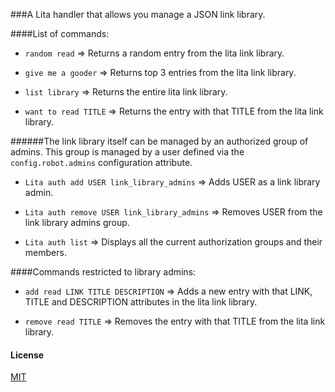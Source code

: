 ###A Lita handler that allows you manage a JSON link library.


####List of commands:

- `random read` => Returns a random entry from the lita link library.

- `give me a gooder` => Returns top 3 entries from the lita link library.

- `list library` => Returns the entire lita link library.

- `want to read TITLE` => Returns the entry with that TITLE from the lita link library.


######The link library itself can be managed by an authorized group of admins. This group is managed by a user defined via the `config.robot.admins` configuration attribute.

- `Lita auth add USER link_library_admins` => Adds USER as a link library admin.

- `Lita auth remove USER link_library_admins` => Removes USER from the link library admins group.

- `Lita auth list` => Displays all the current authorization groups and their members.


####Commands restricted to library admins:

- `add read LINK TITLE DESCRIPTION` => Adds a new entry with that LINK, TITLE and DESCRIPTION attributes in the lita link library.

- `remove read TITLE` => Removes the entry with that TITLE from the lita link library.


#### License

[MIT](http://opensource.org/licenses/MIT)
